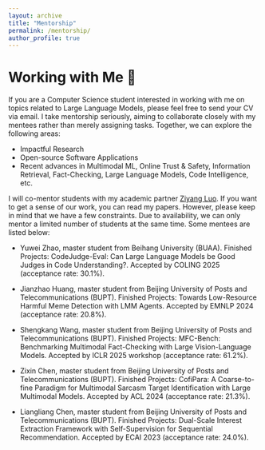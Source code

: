 ```yaml
---
layout: archive
title: "Mentorship"
permalink: /mentorship/
author_profile: true
---
```


Working with Me 🤗
===
If you are a Computer Science student interested in working with me on topics related to Large Language Models, please feel free to send your CV via email. I take mentorship seriously, aiming to collaborate closely with my mentees rather than merely assigning tasks. Together, we can explore the following areas:
* Impactful Research
* Open-source Software Applications
* Recent advances in Multimodal ML, Online Trust & Safety, Information Retrieval, Fact-Checking, Large Language Models, Code Intelligence, etc.

I will co-mentor students with my academic partner [Ziyang Luo](https://chiyeunglaw.github.io/). If you want to get a sense of our work, you can read my papers. However, please keep in mind that we have a few constraints. Due to availability, we can only mentor a limited number of students at the same time. Some mentees are listed below:

* Yuwei Zhao, master student from Beihang University (BUAA). Finished Projects: CodeJudge-Eval: Can Large Language Models be Good Judges in Code Understanding?. Accepted by COLING 2025 (acceptance rate: 30.1%).

* Jianzhao Huang, master student from Beijing University of Posts and Telecommunications (BUPT). Finished Projects: Towards Low-Resource Harmful Meme Detection with LMM Agents. Accepted by EMNLP 2024 (acceptance rate: 20.8%).

* Shengkang Wang, master student from Beijing University of Posts and Telecommunications (BUPT). Finished Projects: MFC-Bench: Benchmarking Multimodal Fact-Checking with Large Vision-Language Models. Accepted by ICLR 2025 workshop (acceptance rate: 61.2%).

* Zixin Chen, master student from Beijing University of Posts and Telecommunications (BUPT). Finished Projects: CofiPara: A Coarse-to-fine Paradigm for Multimodal Sarcasm Target Identification with Large Multimodal Models. Accepted by ACL 2024 (acceptance rate: 21.3%).

* Liangliang Chen, master student from Beijing University of Posts and Telecommunications (BUPT). Finished Projects: Dual-Scale Interest Extraction Framework with Self-Supervision for Sequential Recommendation. Accepted by ECAI 2023 (acceptance rate: 24.0%).
